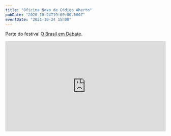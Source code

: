 ```yaml
---
title: "Oficina Nexo de Código Aberto"
pubDate: "2020-10-24T19:00:00.000Z"
eventDate: "2021-10-24 15h00"
---
```


Parte do festival [O Brasil em Debate](https://eventos.nexojornal.com.br/festival/sessao/nexo-de-codigo-aberto/).

<style>.embed-container { position: relative; padding-bottom: 56.25%; height: 0; overflow: hidden; max-width: 100%; } .embed-container iframe, .embed-container object, .embed-container embed { position: absolute; top: 0; left: 0; width: 100%; height: 100%; }</style><div class='embed-container'><iframe src='https://www.youtube.com/embed//rdpReYuxI5M' frameborder='0' allowfullscreen></iframe></div>
